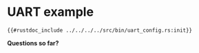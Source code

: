 # UART example
```rust,noplaypen
{{#rustdoc_include ../../../../src/bin/uart_config.rs:init}}
```

**Questions so far?**